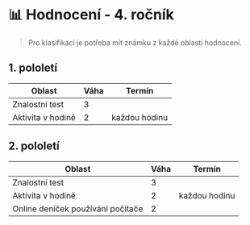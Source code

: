 # 📊 Hodnocení - 4. ročník

> Pro klasifikaci je potřeba mít známku z každé oblasti hodnocení.

## 1. pololetí

| Oblast            | Váha | Termín        |
| ----------------- | ---- | ------------- |
| Znalostní test    | 3    |               |
| Aktivita v hodině | 2    | každou hodinu |


## 2. pololetí

| Oblast                            | Váha | Termín        |
| --------------------------------- | ---- | ------------- |
| Znalostní test                    | 3    |               |
| Aktivita v hodině                 | 2    | každou hodinu |
| Online deníček používání počítače | 2    |               |
